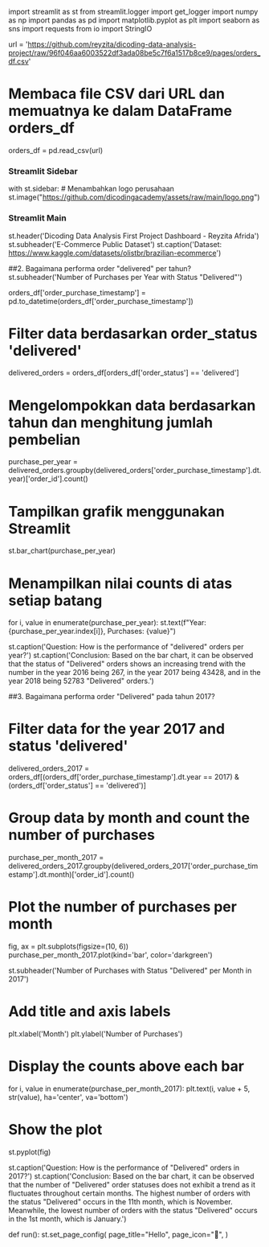 import streamlit as st
from streamlit.logger import get_logger
import numpy as np
import pandas as pd
import matplotlib.pyplot as plt
import seaborn as sns
import requests
from io import StringIO

url = 'https://github.com/reyzita/dicoding-data-analysis-project/raw/96f046aa6003522df3ada08be5c7f6a1517b8ce9/pages/orders_df.csv'

# Membaca file CSV dari URL dan memuatnya ke dalam DataFrame orders_df
orders_df = pd.read_csv(url)


### Streamlit Sidebar

with st.sidebar:
    # Menambahkan logo perusahaan
    st.image("https://github.com/dicodingacademy/assets/raw/main/logo.png")


### Streamlit Main

st.header('Dicoding Data Analysis First Project Dashboard - Reyzita Afrida')
st.subheader('E-Commerce Public Dataset')
st.caption('Dataset: https://www.kaggle.com/datasets/olistbr/brazilian-ecommerce')


##2. Bagaimana performa order "delivered" per tahun?
st.subheader('Number of Purchases per Year with Status "Delivered"')

orders_df['order_purchase_timestamp'] = pd.to_datetime(orders_df['order_purchase_timestamp'])
# Filter data berdasarkan order_status 'delivered'
delivered_orders = orders_df[orders_df['order_status'] == 'delivered']

# Mengelompokkan data berdasarkan tahun dan menghitung jumlah pembelian
purchase_per_year = delivered_orders.groupby(delivered_orders['order_purchase_timestamp'].dt.year)['order_id'].count()

# Tampilkan grafik menggunakan Streamlit

st.bar_chart(purchase_per_year)

# Menampilkan nilai counts di atas setiap batang
for i, value in enumerate(purchase_per_year):
    st.text(f"Year: {purchase_per_year.index[i]}, Purchases: {value}")

st.caption('Question: How is the performance of "delivered" orders per year?')
st.caption('Conclusion: Based on the bar chart, it can be observed that the status of "Delivered" orders shows an increasing trend with the number in the year 2016 being 267, in the year 2017 being 43428, and in the year 2018 being 52783 "Delivered" orders.')

##3. Bagaimana performa order "Delivered" pada tahun 2017?

# Filter data for the year 2017 and status 'delivered'
delivered_orders_2017 = orders_df[(orders_df['order_purchase_timestamp'].dt.year == 2017) & (orders_df['order_status'] == 'delivered')]

# Group data by month and count the number of purchases
purchase_per_month_2017 = delivered_orders_2017.groupby(delivered_orders_2017['order_purchase_timestamp'].dt.month)['order_id'].count()

# Plot the number of purchases per month
fig, ax = plt.subplots(figsize=(10, 6))
purchase_per_month_2017.plot(kind='bar', color='darkgreen')

st.subheader('Number of Purchases with Status "Delivered" per Month in 2017')

# Add title and axis labels
plt.xlabel('Month')
plt.ylabel('Number of Purchases')

# Display the counts above each bar
for i, value in enumerate(purchase_per_month_2017):
    plt.text(i, value + 5, str(value), ha='center', va='bottom')
# Show the plot
st.pyplot(fig)

st.caption('Question: How is the performance of "Delivered" orders in 2017?')
st.caption('Conclusion: Based on the bar chart, it can be observed that the number of "Delivered" order statuses does not exhibit a trend as it fluctuates throughout certain months. The highest number of orders with the status "Delivered" occurs in the 11th month, which is November. Meanwhile, the lowest number of orders with the status "Delivered" occurs in the 1st month, which is January.')

def run():
    st.set_page_config(
        page_title="Hello",
        page_icon="👋",
    )



